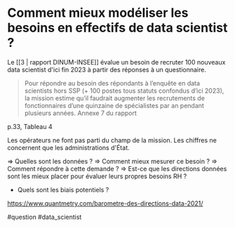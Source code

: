 # Comment mieux modéliser les besoins en effectifs de data scientist ?

Le [[3 | rapport DINUM-INSEE]] évalue un besoin de recruter 100 nouveaux data scientist d'ici fin 2023 à partir des réponses à un questionnaire.

> Pour répondre au besoin des répondants à l’enquête en data scientists hors SSP (+ 100 postes tous statuts confondus d’ici 2023), la mission estime qu’il faudrait augmenter les recrutements de fonctionnaires d’une quinzaine de spécialistes par an pendant plusieurs années.
> Annexe 7 du rapport

p.33, Tableau 4

Les opérateurs ne font pas parti du champ de la mission. Les chiffres ne concernent que les administrations d'État.

⇒ Quelles sont les données ?
⇒ Comment mieux mesurer ce besoin ?
⇒ Comment répondre à cette demande ?
⇒ Est-ce que les directions données sont les mieux placer pour évaluer leurs propres besoins RH ?
- Quels sont les biais potentiels ?

https://www.quantmetry.com/barometre-des-directions-data-2021/

#question  #data_scientist 